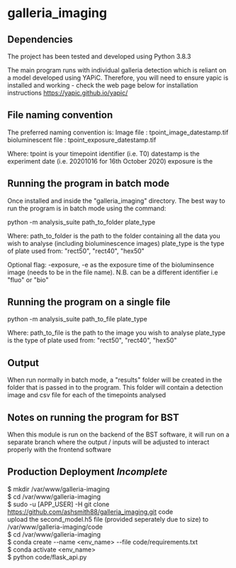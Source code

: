 # galleria_imaging

## Dependencies
The project has been tested and developed using Python 3.8.3

The main program runs with individual galleria detection which is reliant on a model developed using YAPiC.
Therefore, you will need to ensure yapic is installed and working - check the web page below for installation instructions
https://yapic.github.io/yapic/


## File naming convention
The preferred naming convention is:
Image file : tpoint_image_datestamp.tif
bioluminescent file : tpoint_exposure_datestamp.tif

Where:
tpoint is your timepoint identifier (i.e. T0)
datestamp is the experiment date (i.e. 20201016 for 16th October 2020)
exposure is the

## Running the program in batch mode

Once installed and inside the "galleria_imaging" directory. The best way to run the program is in batch mode using the command:

python -m analysis_suite path_to_folder plate_type

Where:
path_to_folder is the path to the folder containing all the data you wish to analyse (including bioluminescence images)
plate_type is the type of plate used from: "rect50", "rect40", "hex50"

Optional flag:
-exposure, -e as the exposure time of the bioluminsence image (needs to be in the file name). N.B. can be a different identifier i.e "fluo" or "bio"

## Running the program on a single file

python -m analysis_suite path_to_file plate_type

Where:
path_to_file is the path to the image you wish to analyse
plate_type is the type of plate used from: "rect50", "rect40", "hex50"

## Output

When run normally in batch mode, a "results" folder will be created in the folder that is passed in to the program.
This folder will contain a detection image and csv file for each of the timepoints analysed

## Notes on running the program for BST
When this module is run on the backend of the BST software, it will run on a separate branch where the output / inputs will
be adjusted to interact properly with the frontend software

## Production Deployment *Incomplete*

$ mkdir /var/www/galleria-imaging  
$ cd /var/www/galleria-imaging  
$ sudo -u [APP_USER] -H git clone https://github.com/ashsmith88/galleria_imaging.git code  
upload the second_model.h5 file (provided seperately due to size) to /var/www/galleria-imaging/code  
$ cd /var/www/galleria-imaging  
$ conda create --name <env_name> --file code/requirements.txt  
$ conda activate <env_name>  
$ python code/flask_api.py
